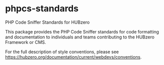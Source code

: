 # phpcs-standards
PHP Code Sniffer Standards for HUBzero

This package provides the PHP Code Sniffer standards for code formatting and documentation to individuals and teams contributing to the HUBzero Framework or CMS.

For the full description of style conventions, please see https://hubzero.org/documentation/current/webdevs/conventions.
